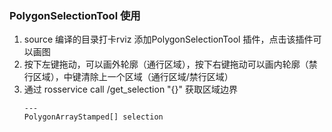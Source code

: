 ### PolygonSelectionTool 使用

1. source 编译的目录打卡rviz 添加PolygonSelectionTool 插件，点击该插件可以画图
2. 按下左键拖动，可以画外轮廓（通行区域），按下右键拖动可以画内轮廓（禁行区域），中键清除上一个区域（通行区域/禁行区域）
3. 通过 rosservice call /get_selection "{}" 获取区域边界
   ```
   ---
   PolygonArrayStamped[] selection
   ```

